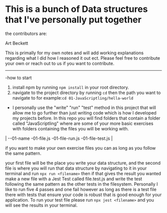 # This is a bunch of Data structures that I've personally put together

the contributors are:

Art Beckett

This is primally for my own notes and will add working explanations regarding what I did how I reasoned it out ect. Please feel free to contribute your own or reach out to us if you want to contribute.

---

-how to start

1. install npm by running `npm install` in your root directory.
2. navigate to the project directory by running `cd` then the path you want to navigate to for example:`cd 01-JavaScriptling/hella-world`

- I personally use the "write" "run" "test" method in this project that will allow me to go further than just writing code which is how I developed my projects before. In this repo you will find folders that contain a folder called "JavaScriptling" where are some of your more basic exercises with folders containing the files you will be working with.

|
--01-name
-01-file.js
-01-file-run.js
-01-file-test.js
|

if you want to make your own exercise files you can as long as you follow the same pattern.

your first file will be the place you write your data structure, and
the second file is where you will run that data structure by navigating to it in your terminal and run `npx run <filename>` then if that gives the result you wanted make a new file with a Jest Test called file.test.js and write the test following the same pattern as the other tests in the filesystem. Personally I like to run five 4 passes and one fail however as long as there is a test file there with tests that ensure your code is robust that is good enough for your application. To run your test file please run `npx jest <filename>` and you will see the results in your terminal.
